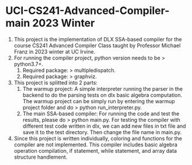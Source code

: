 # UCI-CS241-Advanced-Compiler-main 2023 Winter
1. This project is the implementation of DLX SSA-based compiler for the course CS241 Advanced Compiler Class taught by Professor Michael Franz in 2023 winter at UC Irvine.
2. For running the compiler project, python version needs to be > python3.7+.
   1. Required package: > multipledispatch.
   2. Required package: > graphviz.
3. This project is splitted into 2 parts:
   1. The warmup project: A simple interpreter running the parser in the backend to do the parsing tests on dlx basic algebra computation. The warmup project can be simply run by entering the warmup project folder and do > python run_interpreter.py.
   2. The main SSA-based compiler: For running the code and test the results, please do > python main.py. For testing the compiler with different test code written in dlx, we can add new files in txt file and save it to the test directory. Then change the file name in main.py.
4. Since this project is written individually, coloring and functions for the compiler are not implemented. This compiler includes basic algebra operation compilation, if statement, while statement, and array data structure handlement.

